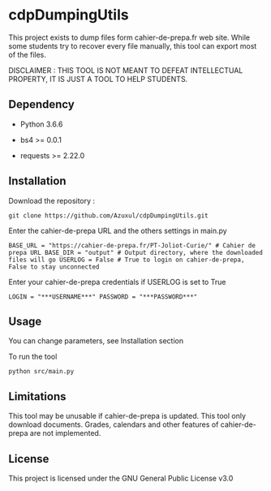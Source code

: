 # cdpDumpingUtils

This project exists to dump files form cahier-de-prepa.fr web site. While some students try to recover every file manually, this tool can export most of the files.

DISCLAIMER : THIS TOOL IS NOT MEANT TO DEFEAT INTELLECTUAL PROPERTY, IT IS JUST A TOOL TO HELP STUDENTS.



## Dependency

- Python 3.6.6

- bs4 >= 0.0.1

- requests >= 2.22.0

## Installation

Download the repository : 

`git clone https://github.com/Azuxul/cdpDumpingUtils.git`

Enter the cahier-de-prepa URL and the others settings in main.py

`BASE_URL = "https://cahier-de-prepa.fr/PT-Joliot-Curie/" # Cahier de prepa URL
BASE_DIR = "output" # Output directory, where the downloaded files will go
USERLOG = False # True to login on cahier-de-prepa, False to stay unconnected`



Enter your cahier-de-prepa credentials if USERLOG is set to True

`LOGIN = "***USERNAME***"
PASSWORD = "***PASSWORD***"`



## Usage

You can change parameters, see Installation section



To run the tool 

`python src/main.py`



## Limitations

This tool may be unusable if cahier-de-prepa is updated. This tool only download documents. Grades, calendars and other features of cahier-de-prepa are not implemented.



## License

This project is licensed under the GNU General Public License v3.0




